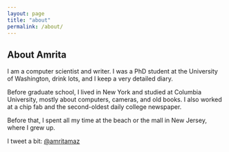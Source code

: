```yaml
---
layout: page
title: "about"
permalink: /about/
---
```


<section id="intro">
<h2>About Amrita</h2>
</section>

I am a computer scientist and writer. I was a PhD student at the University of Washington, drink lots, and I keep a very detailed diary.

Before graduate school, I lived in New York and studied at Columbia University, mostly about computers, cameras, and old books. I also worked at a chip fab and the second-oldest daily college newspaper.

Before that, I spent all my time at the beach or the mall in New Jersey, where I grew up.

I tweet a bit: [@amritamaz](http://www.twitter.com/amritamaz)
